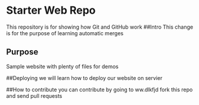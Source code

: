 # Starter Web Repo

This repository is for showing how Git and GitHub work
##Intro 
This change is for the purpose of learning automatic merges
## Purpose
Sample website with plenty of files for demos

##Deploying
we will learn how to deploy our website on servier 

##How to contribute
you can contribute by going to ww.dlkfjd
fork this repo and send pull requests